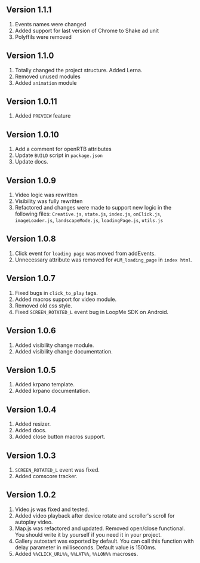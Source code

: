## Version 1.1.1
1. Events names were changed
1. Added support for last version of Chrome to Shake ad unit
1. Polyffils were removed

## Version 1.1.0
1. Totally changed the project structure. Added Lerna.
1. Removed unused modules
1. Added `animation` module

## Version 1.0.11
1. Added `PREVIEW` feature

## Version 1.0.10
1. Add a comment for openRTB attributes
1. Update `BUILD` script in `package.json`
1. Update docs.

## Version 1.0.9
1. Video logic was rewritten
1. Visibility was fully rewritten
1. Refactored and changes were made to support new logic in the following files: `Creative.js`, `state.js`, `index.js`, `onClick.js`, `imageLoader.js`, `landscapeMode.js`, `loadingPage.js`, `utils.js`

## Version 1.0.8
1. Click event for `loading page` was moved from addEvents.
1. Unnecessary attribute was removed for `#LM_loading_page` in `index html`.

## Version 1.0.7
1. Fixed bugs in `click_to_play` tags.
1. Added macros support for video module.
1. Removed old css style.
1. Fixed `SCREEN_ROTATED_L` event bug in LoopMe SDK on Android.

## Version 1.0.6
1. Added visibility change module.
1. Added visibility change documentation.

## Version 1.0.5
1. Added krpano template.
1. Added krpano documentation.

## Version 1.0.4
1. Added resizer.
1. Added docs.
1. Added close button macros support.

## Version 1.0.3
1. `SCREEN_ROTATED_L` event was fixed.
1. Added comscore tracker.

## Version 1.0.2
1. Video.js was fixed and tested.
1. Added video playback after device rotate and scroller's scroll for autoplay video.
1. Map.js was refactored and updated. Removed open/close functional. You should write it by yourself if you need it in your project.
1. Gallery autostart was exported by default. You can call this function with delay parameter in milliseconds. Default value is 1500ms.
1. Added `%%CLICK_URL%%`, `%%LAT%%`, `%%LON%%` macroses.
